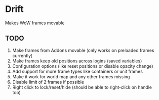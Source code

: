# Drift
Makes WoW frames movable

## TODO
1. Make frames from Addons movable (only works on preloaded frames currently)
1. Make frames keep old positions across logins (saved variables)
1. Configuration options (like reset positions or disable opacity change)
1. Add support for more frame types like containers or unit frames
1. Make it work for world map and any other frames missing
1. Disable limit of 2 frames if possible
1. Right click to lock/reset/hide (should be able to right-click on handle too)
